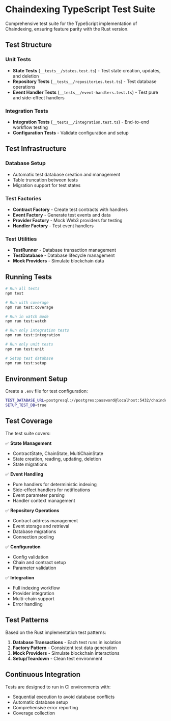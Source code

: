 # Chaindexing TypeScript Test Suite

Comprehensive test suite for the TypeScript implementation of Chaindexing, ensuring feature parity
with the Rust version.

## Test Structure

### Unit Tests

- **State Tests** (`__tests__/states.test.ts`) - Test state creation, updates, and deletion
- **Repository Tests** (`__tests__/repositories.test.ts`) - Test database operations
- **Event Handler Tests** (`__tests__/event-handlers.test.ts`) - Test pure and side-effect handlers

### Integration Tests

- **Integration Tests** (`__tests__/integration.test.ts`) - End-to-end workflow testing
- **Configuration Tests** - Validate configuration and setup

## Test Infrastructure

### Database Setup

- Automatic test database creation and management
- Table truncation between tests
- Migration support for test states

### Test Factories

- **Contract Factory** - Create test contracts with handlers
- **Event Factory** - Generate test events and data
- **Provider Factory** - Mock Web3 providers for testing
- **Handler Factory** - Test event handlers

### Test Utilities

- **TestRunner** - Database transaction management
- **TestDatabase** - Database lifecycle management
- **Mock Providers** - Simulate blockchain data

## Running Tests

```bash
# Run all tests
npm test

# Run with coverage
npm run test:coverage

# Run in watch mode
npm run test:watch

# Run only integration tests
npm run test:integration

# Run only unit tests
npm run test:unit

# Setup test database
npm run test:setup
```

## Environment Setup

Create a `.env` file for test configuration:

```bash
TEST_DATABASE_URL=postgresql://postgres:password@localhost:5432/chaindexing_test
SETUP_TEST_DB=true
```

## Test Coverage

The test suite covers:

✅ **State Management**

- ContractState, ChainState, MultiChainState
- State creation, reading, updating, deletion
- State migrations

✅ **Event Handling**

- Pure handlers for deterministic indexing
- Side-effect handlers for notifications
- Event parameter parsing
- Handler context management

✅ **Repository Operations**

- Contract address management
- Event storage and retrieval
- Database migrations
- Connection pooling

✅ **Configuration**

- Config validation
- Chain and contract setup
- Parameter validation

✅ **Integration**

- Full indexing workflow
- Provider integration
- Multi-chain support
- Error handling

## Test Patterns

Based on the Rust implementation test patterns:

1. **Database Transactions** - Each test runs in isolation
2. **Factory Pattern** - Consistent test data generation
3. **Mock Providers** - Simulate blockchain interactions
4. **Setup/Teardown** - Clean test environment

## Continuous Integration

Tests are designed to run in CI environments with:

- Sequential execution to avoid database conflicts
- Automatic database setup
- Comprehensive error reporting
- Coverage collection
